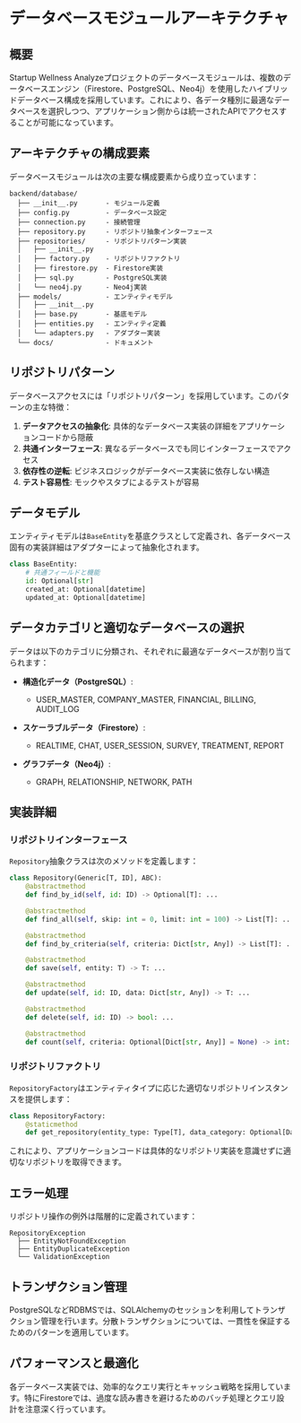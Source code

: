 # データベースモジュールアーキテクチャ

## 概要

Startup Wellness Analyzeプロジェクトのデータベースモジュールは、複数のデータベースエンジン（Firestore、PostgreSQL、Neo4j）を使用したハイブリッドデータベース構成を採用しています。これにより、各データ種別に最適なデータベースを選択しつつ、アプリケーション側からは統一されたAPIでアクセスすることが可能になっています。

## アーキテクチャの構成要素

データベースモジュールは次の主要な構成要素から成り立っています：

```
backend/database/
  ├── __init__.py       - モジュール定義
  ├── config.py         - データベース設定
  ├── connection.py     - 接続管理
  ├── repository.py     - リポジトリ抽象インターフェース
  ├── repositories/     - リポジトリパターン実装
  │   ├── __init__.py
  │   ├── factory.py    - リポジトリファクトリ
  │   ├── firestore.py  - Firestore実装
  │   ├── sql.py        - PostgreSQL実装
  │   └── neo4j.py      - Neo4j実装
  ├── models/           - エンティティモデル
  │   ├── __init__.py
  │   ├── base.py       - 基底モデル
  │   ├── entities.py   - エンティティ定義
  │   └── adapters.py   - アダプター実装
  └── docs/             - ドキュメント
```

## リポジトリパターン

データベースアクセスには「リポジトリパターン」を採用しています。このパターンの主な特徴：

1. **データアクセスの抽象化**: 具体的なデータベース実装の詳細をアプリケーションコードから隠蔽
2. **共通インターフェース**: 異なるデータベースでも同じインターフェースでアクセス
3. **依存性の逆転**: ビジネスロジックがデータベース実装に依存しない構造
4. **テスト容易性**: モックやスタブによるテストが容易

## データモデル

エンティティモデルは`BaseEntity`を基底クラスとして定義され、各データベース固有の実装詳細はアダプターによって抽象化されます。

```python
class BaseEntity:
    # 共通フィールドと機能
    id: Optional[str]
    created_at: Optional[datetime]
    updated_at: Optional[datetime]
```

## データカテゴリと適切なデータベースの選択

データは以下のカテゴリに分類され、それぞれに最適なデータベースが割り当てられます：

- **構造化データ（PostgreSQL）**:
  - USER_MASTER, COMPANY_MASTER, FINANCIAL, BILLING, AUDIT_LOG

- **スケーラブルデータ（Firestore）**:
  - REALTIME, CHAT, USER_SESSION, SURVEY, TREATMENT, REPORT

- **グラフデータ（Neo4j）**:
  - GRAPH, RELATIONSHIP, NETWORK, PATH

## 実装詳細

### リポジトリインターフェース

`Repository`抽象クラスは次のメソッドを定義します：

```python
class Repository(Generic[T, ID], ABC):
    @abstractmethod
    def find_by_id(self, id: ID) -> Optional[T]: ...

    @abstractmethod
    def find_all(self, skip: int = 0, limit: int = 100) -> List[T]: ...

    @abstractmethod
    def find_by_criteria(self, criteria: Dict[str, Any]) -> List[T]: ...

    @abstractmethod
    def save(self, entity: T) -> T: ...

    @abstractmethod
    def update(self, id: ID, data: Dict[str, Any]) -> T: ...

    @abstractmethod
    def delete(self, id: ID) -> bool: ...

    @abstractmethod
    def count(self, criteria: Optional[Dict[str, Any]] = None) -> int: ...
```

### リポジトリファクトリ

`RepositoryFactory`はエンティティタイプに応じた適切なリポジトリインスタンスを提供します：

```python
class RepositoryFactory:
    @staticmethod
    def get_repository(entity_type: Type[T], data_category: Optional[DataCategory] = None) -> Repository[T, Any]: ...
```

これにより、アプリケーションコードは具体的なリポジトリ実装を意識せずに適切なリポジトリを取得できます。

## エラー処理

リポジトリ操作の例外は階層的に定義されています：

```
RepositoryException
  ├── EntityNotFoundException
  ├── EntityDuplicateException
  └── ValidationException
```

## トランザクション管理

PostgreSQLなどRDBMSでは、SQLAlchemyのセッションを利用してトランザクション管理を行います。分散トランザクションについては、一貫性を保証するためのパターンを適用しています。

## パフォーマンスと最適化

各データベース実装では、効率的なクエリ実行とキャッシュ戦略を採用しています。特にFirestoreでは、過度な読み書きを避けるためのバッチ処理とクエリ設計を注意深く行っています。
